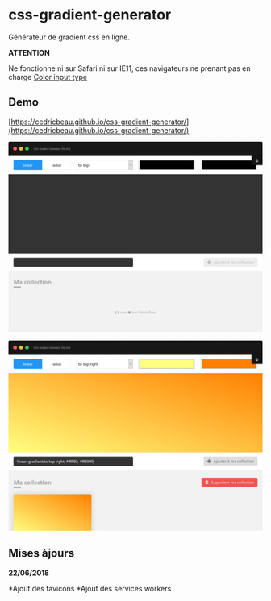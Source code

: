 # css-gradient-generator
Générateur de gradient css en ligne.

**ATTENTION**

Ne fonctionne ni sur Safari ni sur IE11, ces navigateurs ne prenant pas en charge [Color input type](https://caniuse.com/#feat=input-color)


## Demo

[https://cedricbeau.github.io/css-gradient-generator/](https://cedricbeau.github.io/css-gradient-generator/)

![Capture d'écran de TodoList]( https://github.com/cedricbeau/css-gradient-generator/blob/master/screen-gradient-01.png "Capture d'écran de TodoList")

![Capture d'écran de TodoList]( https://github.com/cedricbeau/css-gradient-generator/blob/master/screen-gradient-02.png "Capture d'écran de TodoList")

## Mises àjours

**22/06/2018**

*Ajout des favicons
*Ajout des services workers
